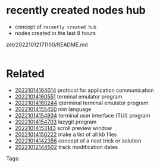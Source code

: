 # recently created nodes hub

- concept of `recently created hub`
- nodes created in the last 8 hours

zet/20221012171100/README.md

```
```


# Related

- [20221014164014](/zet/20221014164014/README.md) protocol for application communication
- [20221014160551](/zet/20221014160551/README.md) terminal emulator program
- [20221014160244](/zet/20221014160244/README.md) qterminal terminal emulator program
- [20221014155450](/zet/20221014155450/README.md) nim language
- [20221014154934](/zet/20221014154934/README.md) terminal user interface (TUI) program
- [20221014154703](/zet/20221014154703/README.md) lazygit program
- [20221014153143](/zet/20221014153143/README.md) scroll preview window
- [20221014150222](/zet/20221014150222/README.md) make a list of all kb files
- [20221014142356](/zet/20221014142356/README.md) concept of a neat trick or solution
- [20221012144502](/zet/20221012144502/README.md) track modification dates

Tags:

    
